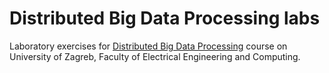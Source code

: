 # Distributed Big Data Processing labs

Laboratory exercises for [Distributed Big Data Processing](https://www.fer.unizg.hr/en/course/dbdp_a) course on University of Zagreb, Faculty of Electrical Engineering and Computing.

